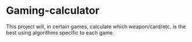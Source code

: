 # Gaming-calculator
This project will, in certain games, calculate which weapon/card/etc. is the best using algorithms specific to each game.
